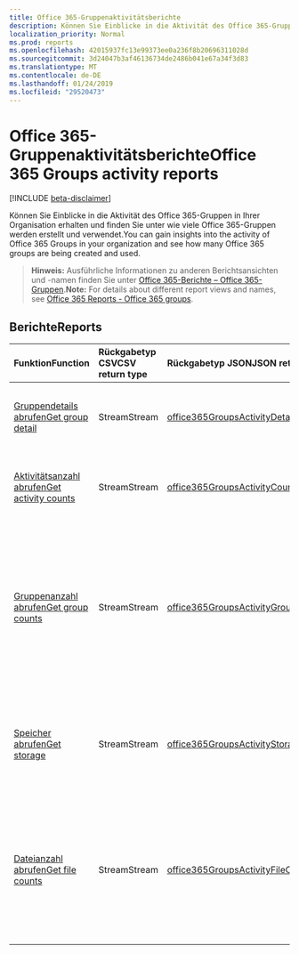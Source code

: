 ```yaml
---
title: Office 365-Gruppenaktivitätsberichte
description: Können Sie Einblicke in die Aktivität des Office 365-Gruppen in Ihrer Organisation erhalten und finden Sie unter wie viele Office 365-Gruppen werden erstellt und verwendet.
localization_priority: Normal
ms.prod: reports
ms.openlocfilehash: 42015937fc13e99373ee0a236f8b20696311028d
ms.sourcegitcommit: 3d24047b3af46136734de2486b041e67a34f3d83
ms.translationtype: MT
ms.contentlocale: de-DE
ms.lasthandoff: 01/24/2019
ms.locfileid: "29520473"
---
```

# <a name="office-365-groups-activity-reports"></a><span data-ttu-id="cb974-103">Office 365-Gruppenaktivitätsberichte</span><span class="sxs-lookup"><span data-stu-id="cb974-103">Office 365 Groups activity reports</span></span>

[!INCLUDE [beta-disclaimer](../../includes/beta-disclaimer.md)]

<span data-ttu-id="cb974-104">Können Sie Einblicke in die Aktivität des Office 365-Gruppen in Ihrer Organisation erhalten und finden Sie unter wie viele Office 365-Gruppen werden erstellt und verwendet.</span><span class="sxs-lookup"><span data-stu-id="cb974-104">You can gain insights into the activity of Office 365 Groups in your organization and see how many Office 365 groups are being created and used.</span></span>

> <span data-ttu-id="cb974-105">**Hinweis:** Ausführliche Informationen zu anderen Berichtsansichten und -namen finden Sie unter [Office 365-Berichte – Office 365-Gruppen](https://support.office.com/client/Office-365-groups-a27f1a99-3557-4f85-9560-a28e3d822a40).</span><span class="sxs-lookup"><span data-stu-id="cb974-105">**Note:** For details about different report views and names, see [Office 365 Reports - Office 365 groups](https://support.office.com/client/Office-365-groups-a27f1a99-3557-4f85-9560-a28e3d822a40).</span></span>

## <a name="reports"></a><span data-ttu-id="cb974-106">Berichte</span><span class="sxs-lookup"><span data-stu-id="cb974-106">Reports</span></span>

| <span data-ttu-id="cb974-107">Funktion</span><span class="sxs-lookup"><span data-stu-id="cb974-107">Function</span></span>                                 | <span data-ttu-id="cb974-108">Rückgabetyp CSV</span><span class="sxs-lookup"><span data-stu-id="cb974-108">CSV return type</span></span> | <span data-ttu-id="cb974-109">Rückgabetyp JSON</span><span class="sxs-lookup"><span data-stu-id="cb974-109">JSON return type</span></span>                         | <span data-ttu-id="cb974-110">Beschreibung</span><span class="sxs-lookup"><span data-stu-id="cb974-110">Description</span></span>                              |
| :--------------------------------------- | :-------------- | :--------------------------------------- | ---------------------------------------- |
| [<span data-ttu-id="cb974-111">Gruppendetails abrufen</span><span class="sxs-lookup"><span data-stu-id="cb974-111">Get group detail</span></span>](../api/reportroot-getoffice365groupsactivitydetail.md) | <span data-ttu-id="cb974-112">Stream</span><span class="sxs-lookup"><span data-stu-id="cb974-112">Stream</span></span>          | [<span data-ttu-id="cb974-113">office365GroupsActivityDetail</span><span class="sxs-lookup"><span data-stu-id="cb974-113">office365GroupsActivityDetail</span></span>](../resources/office365groupsactivitydetail.md) | <span data-ttu-id="cb974-114">Rufen Sie Details zur Office 365-Gruppenaktivität nach Gruppe ab.</span><span class="sxs-lookup"><span data-stu-id="cb974-114">Get details about Office 365 Groups activity by group.</span></span> |
| [<span data-ttu-id="cb974-115">Aktivitätsanzahl abrufen</span><span class="sxs-lookup"><span data-stu-id="cb974-115">Get activity counts</span></span>](../api/reportroot-getoffice365groupsactivitycounts.md) | <span data-ttu-id="cb974-116">Stream</span><span class="sxs-lookup"><span data-stu-id="cb974-116">Stream</span></span>          | [<span data-ttu-id="cb974-117">office365GroupsActivityCounts</span><span class="sxs-lookup"><span data-stu-id="cb974-117">office365GroupsActivityCounts</span></span>](../resources/office365groupsactivitycounts.md) | <span data-ttu-id="cb974-118">Rufen Sie die Anzahl der Gruppenaktivitäten für Gruppenarbeitslasten ab.</span><span class="sxs-lookup"><span data-stu-id="cb974-118">Get the number of group activities across group workloads.</span></span> |
| [<span data-ttu-id="cb974-119">Gruppenanzahl abrufen</span><span class="sxs-lookup"><span data-stu-id="cb974-119">Get group counts</span></span>](../api/reportroot-getoffice365groupsactivitygroupcounts.md) | <span data-ttu-id="cb974-120">Stream</span><span class="sxs-lookup"><span data-stu-id="cb974-120">Stream</span></span>          | [<span data-ttu-id="cb974-121">office365GroupsActivityGroupCounts</span><span class="sxs-lookup"><span data-stu-id="cb974-121">office365GroupsActivityGroupCounts</span></span>](../resources/office365groupsactivitygroupcounts.md) | <span data-ttu-id="cb974-122">Erhalten Sie die Gesamtzahl der Gruppen pro Tag und erfahren Sie, wie viele dieser Gruppen durch E-Mail-Unterhaltungen, Yammer-Beiträge und SharePoint-Dateiaktivitäten aktiv waren.</span><span class="sxs-lookup"><span data-stu-id="cb974-122">Get the daily total number of groups and how many of them were active based on email conversations, Yammer posts, and SharePoint file activities.</span></span> |
| [<span data-ttu-id="cb974-123">Speicher abrufen</span><span class="sxs-lookup"><span data-stu-id="cb974-123">Get storage</span></span>](../api/reportroot-getoffice365groupsactivitystorage.md) | <span data-ttu-id="cb974-124">Stream</span><span class="sxs-lookup"><span data-stu-id="cb974-124">Stream</span></span>          | [<span data-ttu-id="cb974-125">office365GroupsActivityStorage</span><span class="sxs-lookup"><span data-stu-id="cb974-125">office365GroupsActivityStorage</span></span>](../resources/office365groupsactivitystorage.md) | <span data-ttu-id="cb974-126">Rufen Sie den insgesamt für alle Gruppenpostfächer und Gruppenwebsites genutzten Speicherplatz ab.</span><span class="sxs-lookup"><span data-stu-id="cb974-126">Get the total storage used across all group mailboxes and group sites.</span></span> |
| [<span data-ttu-id="cb974-127">Dateianzahl abrufen</span><span class="sxs-lookup"><span data-stu-id="cb974-127">Get file counts</span></span>](../api/reportroot-getoffice365groupsactivityfilecounts.md) | <span data-ttu-id="cb974-128">Stream</span><span class="sxs-lookup"><span data-stu-id="cb974-128">Stream</span></span>          | [<span data-ttu-id="cb974-129">office365GroupsActivityFileCounts</span><span class="sxs-lookup"><span data-stu-id="cb974-129">office365GroupsActivityFileCounts</span></span>](../resources/office365groupsactivityfilecounts.md) | <span data-ttu-id="cb974-130">Rufen Sie die Gesamtzahl der Dateien ab und erfahren Sie, wie viele der Dateien in allen Office 365-Gruppen zugeordneten Gruppenwebsites aktiv waren.</span><span class="sxs-lookup"><span data-stu-id="cb974-130">Get the total number of files and how many of them were active across all group sites associated with an Office 365 Group.</span></span> |
<!--
{
  "type": "#page.annotation",
  "suppressions": [
    "Error: /api-reference/beta/resources/office-365-groups-activity-reports.md:\r\n      Exception processing links.\r\n    System.ArgumentException: Link Definition was null. Link text: !INCLUDE [beta-disclaimer](../../includes/beta-disclaimer.md)\r\n      at ApiDoctor.Validation.DocFile.get_LinkDestinations()\r\n      at ApiDoctor.Validation.DocSet.ValidateLinks(Boolean includeWarnings, String[] relativePathForFiles, IssueLogger issues, Boolean requireFilenameCaseMatch, Boolean printOrphanedFiles)"
  ]
}
-->
